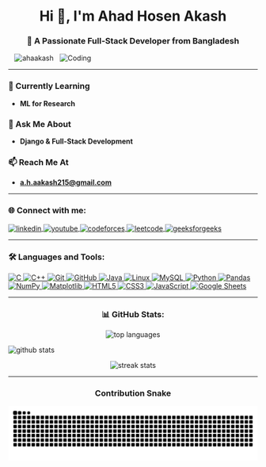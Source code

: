 <h1 align="center">Hi 👋, I'm Ahad Hosen Akash</h1>
<h3 align="center">🚀 A Passionate Full-Stack Developer from Bangladesh</h3>

<img align="right" alt="Coding" width="400" src="https://cdn.dribbble.com/users/1162077/screenshots/3848914/programmer.gif">

<p align="center">
  <img src="https://komarev.com/ghpvc/?username=ahaakash&label=Profile%20views&color=0e75b6&style=flat" alt="ahaakash" />
</p>

---

### 🌱 Currently Learning
- **ML for Research**

### 💬 Ask Me About
- **Django & Full-Stack Development**

### 📫 Reach Me At
- **a.h.aakash215@gmail.com**

---

<h3 align="left">🌐 Connect with me:</h3>
<p align="left">
  <a href="https://www.linkedin.com/in/ahad-hosen-akash-63b7162b8/" target="blank">
    <img align="center" src="https://raw.githubusercontent.com/rahuldkjain/github-profile-readme-generator/master/src/images/icons/Social/linked-in-alt.svg" alt="linkedin" height="30" width="40" />
  </a>
  <a href="https://www.youtube.com/@AAkash_215" target="blank">
    <img align="center" src="https://raw.githubusercontent.com/rahuldkjain/github-profile-readme-generator/master/src/images/icons/Social/youtube.svg" alt="youtube" height="30" width="40" />
  </a>
  <a href="https://codeforces.com/profile/08akash" target="blank">
    <img align="center" src="https://raw.githubusercontent.com/rahuldkjain/github-profile-readme-generator/master/src/images/icons/Social/codeforces.svg" alt="codeforces" height="30" width="40" />
  </a>
  <a href="https://www.leetcode.com/akash_08" target="blank">
    <img align="center" src="https://raw.githubusercontent.com/rahuldkjain/github-profile-readme-generator/master/src/images/icons/Social/leet-code.svg" alt="leetcode" height="30" width="40" />
  </a>
  <a href="https://auth.geeksforgeeks.org/user/ahakasy5f3" target="blank">
    <img align="center" src="https://raw.githubusercontent.com/rahuldkjain/github-profile-readme-generator/master/src/images/icons/Social/geeks-for-geeks.svg" alt="geeksforgeeks" height="30" width="40" />
  </a>
</p>

---

<h3 align="left">🛠️ Languages and Tools:</h3>
<p align="left"> 
  <a href="https://www.cprogramming.com/" target="_blank"> 
    <img src="https://img.shields.io/badge/C-00599C?style=for-the-badge&logo=c&logoColor=white" alt="C"/> 
  </a>
  <a href="https://www.w3schools.com/cpp/" target="_blank"> 
    <img src="https://img.shields.io/badge/C++-00599C?style=for-the-badge&logo=c%2B%2B&logoColor=white" alt="C++"/> 
  </a>
  <a href="https://git-scm.com/" target="_blank"> 
    <img src="https://img.shields.io/badge/Git-F05032?style=for-the-badge&logo=git&logoColor=white" alt="Git"/> 
  </a>
   <a href="https://github.com/" target="_blank"> 
    <img src="https://img.shields.io/badge/GitHub-181717?style=for-the-badge&logo=github&logoColor=white" alt="GitHub"/> 
  </a>
  <a href="https://www.java.com" target="_blank"> 
    <img src="https://img.shields.io/badge/Java-007396?style=for-the-badge&logo=java&logoColor=white" alt="Java"/> 
  </a>
  <a href="https://www.linux.org/" target="_blank"> 
    <img src="https://img.shields.io/badge/Linux-FCC624?style=for-the-badge&logo=linux&logoColor=black" alt="Linux"/> 
  </a>
  <a href="https://www.mysql.com/" target="_blank"> 
    <img src="https://img.shields.io/badge/MySQL-4479A1?style=for-the-badge&logo=mysql&logoColor=white" alt="MySQL"/> 
  </a>
  <a href="https://www.python.org/" target="_blank"> 
    <img src="https://img.shields.io/badge/Python-3776AB?style=for-the-badge&logo=python&logoColor=white" alt="Python"/> 
  </a>
  <a href="https://pandas.pydata.org/" target="_blank"> 
    <img src="https://img.shields.io/badge/Pandas-150458?style=for-the-badge&logo=pandas&logoColor=white" alt="Pandas"/> 
  </a>
  <a href="https://numpy.org/" target="_blank"> 
    <img src="https://img.shields.io/badge/NumPy-013243?style=for-the-badge&logo=numpy&logoColor=white" alt="NumPy"/> 
  </a>
  <a href="https://matplotlib.org/" target="_blank"> 
    <img src="https://img.shields.io/badge/Matplotlib-11557C?style=for-the-badge&logo=matplotlib&logoColor=white" alt="Matplotlib"/> 
  </a>
  <a href="https://developer.mozilla.org/en-US/docs/Web/HTML" target="_blank"> 
    <img src="https://img.shields.io/badge/HTML5-E34F26?style=for-the-badge&logo=html5&logoColor=white" alt="HTML5"/> 
  </a>
  <a href="https://developer.mozilla.org/en-US/docs/Web/CSS" target="_blank"> 
    <img src="https://img.shields.io/badge/CSS3-1572B6?style=for-the-badge&logo=css3&logoColor=white" alt="CSS3"/> 
  </a>
  <a href="https://developer.mozilla.org/en-US/docs/Web/JavaScript" target="_blank"> 
    <img src="https://img.shields.io/badge/JavaScript-F7DF1E?style=for-the-badge&logo=javascript&logoColor=black" alt="JavaScript"/> 
  </a>
  <a href="https://www.google.com/sheets/about/" target="_blank"> 
    <img src="https://img.shields.io/badge/Google_Sheets-43A047?style=for-the-badge&logo=google-sheets&logoColor=white" alt="Google Sheets"/> 
  </a>
</p>



---

<h3 align="center">📊 GitHub Stats:</h3>
<p align="center">
  <!-- Top Languages -->
  <img src="https://github-readme-stats.vercel.app/api/top-langs?username=ahaakash&show_icons=true&locale=en&layout=compact&theme=radical&v=1" 
       alt="top languages" />
  
  <!-- GitHub Stats -->
  <img src="https://github-readme-stats.vercel.app/api?username=ahaakash&show_icons=true&locale=en&theme=radical&v=1" 
       alt="github stats" />
</p>

<p align="center">
  <!-- Streak Stats -->
  <img src="https://github-readme-streak-stats.herokuapp.com?user=ahaakash&theme=radical&v=1" 
       alt="streak stats" />
</p>


---
<h3 align="center">Contribution Snake</h3>
<p align="center">
  <picture>
    <source media="(prefers-color-scheme: dark)" srcset="https://raw.githubusercontent.com/ahaakash/ahaakash/output/github-contribution-grid-snake-dark.svg" />
    <source media="(prefers-color-scheme: light)" srcset="https://raw.githubusercontent.com/ahaakash/ahaakash/output/github-contribution-grid-snake.svg" />
    <img alt="github contribution grid snake animation" src="https://raw.githubusercontent.com/ahaakash/ahaakash/output/github-contribution-grid-snake.svg" />
  </picture>
</p>


